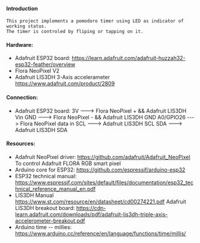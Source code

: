 #### Introduction
    This project implements a pomodoro timer using LED as indicator of working status.
    The timer is controled by fliping or tapping on it.

#### Hardware:
  * Adafruit ESP32 board:
    https://learn.adafruit.com/adafruit-huzzah32-esp32-feather/overview
  * Flora NeoPixel V2
  * Adafruit LIS3DH 3-Axis accelerameter
    https://www.adafruit.com/product/2809

#### Connection:
  * Adafruit ESP32 board:
    3V         ---> Flora NeoPixel + && Adafruit LIS3DH Vin
    GND        ---> Flora NeoPixel - && Adafruit LIS3DH GND
    A0/GPIO26  ---> Flora NeoPixel data in
    SCL        ---> Adafruit LIS3DH SCL
    SDA        ---> Adafruit LIS3DH SDA

#### Resources:
  * Adafruit NeoPixel driver:
     https://github.com/adafruit/Adafruit_NeoPixel
     To control Adafruit FLORA RGB smart pixel
  * Arduino core for ESP32:
     https://github.com/espressif/arduino-esp32
  * ESP32 technical manual:
     https://www.espressif.com/sites/default/files/documentation/esp32_technical_reference_manual_en.pdf
  * LIS3DH Manual
    https://www.st.com/resource/en/datasheet/cd00274221.pdf
    Adafruit LIS3DH breakout board:
    https://cdn-learn.adafruit.com/downloads/pdf/adafruit-lis3dh-triple-axis-accelerometer-breakout.pdf
  * Arduino time -- millies:
    https://www.arduino.cc/reference/en/language/functions/time/millis/

